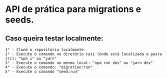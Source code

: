 # API de prática para migrations e seeds.


 ## Caso queira testar localmente:
    1° - Clone o repositório localmente
    2° - Execute o comando no diretório raíz (onde está localizada a pasta src): "npm i" ou "yarn"
    3° - Execute o comando no mesmo local: "npm run dev" ou "yarn dev"
    4° - Execute o comando: "migration:run"
    5° - Execute o comando "seed:run"

